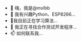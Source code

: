 - 👋 嗨，我是@mxlbb
- 👀 我有兴趣Python、ESP8266...
- 🌱我目前正在学习算法...
- 💞️ 我正在寻找合作测试开发程序...
- 📫 如何联系我...


<!---
mxlbb/mxlbb 是一个 ✨ 特殊的 ✨ 存储库，因为它的 `README.md`（这个文件）出现在你的 GitHub 个人资料中。
您可以单击预览链接查看您的更改。
--->
